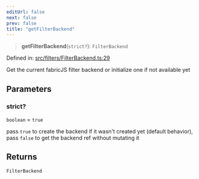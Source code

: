```yaml
---
editUrl: false
next: false
prev: false
title: "getFilterBackend"
---
```


> **getFilterBackend**(`strict?`): `FilterBackend`

Defined in: [src/filters/FilterBackend.ts:29](https://github.com/fabricjs/fabric.js/blob/e114448a1bce9b68a3e1bba337bc0c83a35c1aa5/src/filters/FilterBackend.ts#L29)

Get the current fabricJS filter backend  or initialize one if not available yet

## Parameters

### strict?

`boolean` = `true`

pass `true` to create the backend if it wasn't created yet (default behavior),
pass `false` to get the backend ref without mutating it

## Returns

`FilterBackend`
